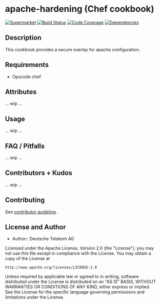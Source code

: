 # apache-hardening (Chef cookbook)

[![Supermarket](http://img.shields.io/cookbook/v/apache-hardening.svg)][1]
[![Build Status](http://img.shields.io/travis/TelekomLabs/chef-apache-hardening.svg)][2]
[![Code Coverage](http://img.shields.io/coveralls/TelekomLabs/chef-apache-hardening.svg)][3]
[![Dependencies](http://img.shields.io/gemnasium/TelekomLabs/chef-apache-hardening.svg)][4]

## Description

This cookbook provides a secure overlay for apache configuration.

## Requirements

* Opscode chef

## Attributes

... wip ...

## Usage

... wip ...

## FAQ / Pitfalls

... wip ...

## Contributors + Kudos

... wip ...

## Contributing

See [contributor guideline](CONTRIBUTING.md).

## License and Author

* Author:: Deutsche Telekom AG

Licensed under the Apache License, Version 2.0 (the "License");
you may not use this file except in compliance with the License.
You may obtain a copy of the License at

    http://www.apache.org/licenses/LICENSE-2.0

Unless required by applicable law or agreed to in writing, software
distributed under the License is distributed on an "AS IS" BASIS,
WITHOUT WARRANTIES OR CONDITIONS OF ANY KIND, either express or implied.
See the License for the specific language governing permissions and
limitations under the License.


[1]: https://supermarket.getchef.com/cookbooks/apache-hardening
[2]: http://travis-ci.org/TelekomLabs/chef-apache-hardening
[3]: https://coveralls.io/r/TelekomLabs/chef-apache-hardening
[4]: https://gemnasium.com/TelekomLabs/chef-apache-hardening
